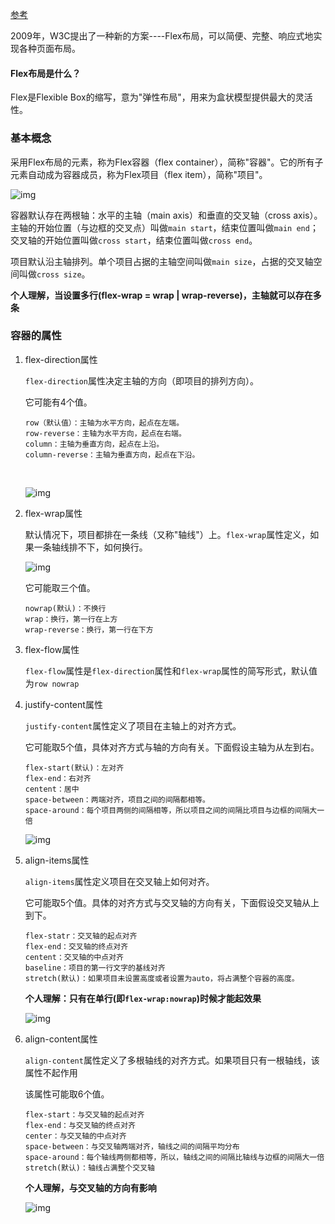 [参考](http://www.ruanyifeng.com/blog/2015/07/flex-grammar.html)

2009年，W3C提出了一种新的方案----Flex布局，可以简便、完整、响应式地实现各种页面布局。

#### Flex布局是什么？

Flex是Flexible Box的缩写，意为"弹性布局"，用来为盒状模型提供最大的灵活性。

### 基本概念

采用Flex布局的元素，称为Flex容器（flex container），简称"容器"。它的所有子元素自动成为容器成员，称为Flex项目（flex item），简称"项目"。

![img](http://www.ruanyifeng.com/blogimg/asset/2015/bg2015071004.png)

容器默认存在两根轴：水平的主轴（main axis）和垂直的交叉轴（cross axis）。主轴的开始位置（与边框的交叉点）叫做`main start`，结束位置叫做`main end`；交叉轴的开始位置叫做`cross start`，结束位置叫做`cross end`。

项目默认沿主轴排列。单个项目占据的主轴空间叫做`main size`，占据的交叉轴空间叫做`cross size`。

**个人理解，当设置多行(flex-wrap = wrap | wrap-reverse)，主轴就可以存在多条**

### 容器的属性

1. flex-direction属性

   `flex-direction`属性决定主轴的方向（即项目的排列方向）。

   它可能有4个值。

   ``` 
   row（默认值）：主轴为水平方向，起点在左端。
   row-reverse：主轴为水平方向，起点在右端。
   column：主轴为垂直方向，起点在上沿。
   column-reverse：主轴为垂直方向，起点在下沿。
   ```

   ​

   ![img](http://www.ruanyifeng.com/blogimg/asset/2015/bg2015071005.png)

2. flex-wrap属性

   默认情况下，项目都排在一条线（又称"轴线"）上。`flex-wrap`属性定义，如果一条轴线排不下，如何换行。

   ![img](http://www.ruanyifeng.com/blogimg/asset/2015/bg2015071006.png)

   它可能取三个值。

   ```
   nowrap(默认)：不换行
   wrap：换行，第一行在上方
   wrap-reverse：换行，第一行在下方
   ```

3. flex-flow属性

   `flex-flow`属性是`flex-direction`属性和`flex-wrap`属性的简写形式，默认值为`row nowrap`

4. justify-content属性

   `justify-content`属性定义了项目在主轴上的对齐方式。

   它可能取5个值，具体对齐方式与轴的方向有关。下面假设主轴为从左到右。

   ```
   flex-start(默认)：左对齐
   flex-end：右对齐
   centent：居中
   space-between：两端对齐，项目之间的间隔都相等。
   space-around：每个项目两侧的间隔相等，所以项目之间的间隔比项目与边框的间隔大一倍
   ```

   ![img](http://www.ruanyifeng.com/blogimg/asset/2015/bg2015071010.png)

5. align-items属性

   `align-items`属性定义项目在交叉轴上如何对齐。

   它可能取5个值。具体的对齐方式与交叉轴的方向有关，下面假设交叉轴从上到下。

   ```
   flex-statr：交叉轴的起点对齐
   flex-end：交叉轴的终点对齐
   centent：交叉轴的中点对齐
   baseline：项目的第一行文字的基线对齐
   stretch(默认)：如果项目未设置高度或者设置为auto，将占满整个容器的高度。
   ```

   **个人理解：只有在单行(即`flex-wrap:nowrap`)时候才能起效果**

   ![img](http://www.ruanyifeng.com/blogimg/asset/2015/bg2015071011.png)

6. align-content属性

   `align-content`属性定义了多根轴线的对齐方式。如果项目只有一根轴线，该属性不起作用

   该属性可能取6个值。

   ```
   flex-start：与交叉轴的起点对齐
   flex-end：与交叉轴的终点对齐
   center：与交叉轴的中点对齐
   space-between：与交叉轴两端对齐，轴线之间的间隔平均分布
   space-around：每个轴线两侧都相等，所以，轴线之间的间隔比轴线与边框的间隔大一倍
   stretch(默认)：轴线占满整个交叉轴
   ```

   **个人理解，与交叉轴的方向有影响**

   ![img](http://www.ruanyifeng.com/blogimg/asset/2015/bg2015071012.png)

   ​
